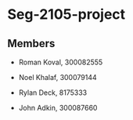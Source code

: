 # Seg-2105-project

## Members

- Roman Koval, 300082555

- Noel Khalaf, 300079144

- Rylan Deck, 8175333

- John Adkin, 300087660

